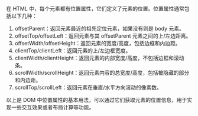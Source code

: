 在 HTML 中，每个元素都有位置属性，它们定义了元素的位置。位置属性通常包括以下几种：

1. offsetParent：返回元素最近的祖先定位元素，如果没有则是 body 元素。
2. offsetTop/offsetLeft：返回元素与其 offsetParent 元素之间的上/左边距离。
3. offsetWidth/offsetHeight：返回元素的宽度/高度，包括边框和内边距。
4. clientTop/clientLeft：返回元素的上/左边框宽度。
5. clientWidth/clientHeight：返回元素的内部宽度/高度，不包括边框和滚动条。
6. scrollWidth/scrollHeight：返回元素内容的总宽度/高度，包括被隐藏的部分和内边距。
7. scrollTop/scrollLeft：返回元素在垂直/水平方向滚动的像素数。

以上是 DOM 中位置属性的基本用法，可以通过它们获取元素的位置信息，用于实现一些交互效果或者布局计算等功能。